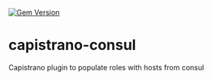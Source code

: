 [![Gem Version](https://badge.fury.io/rb/capistrano-consul.svg)](http://badge.fury.io/rb/capistrano-consul)

# capistrano-consul
Capistrano plugin to populate roles with hosts from consul
